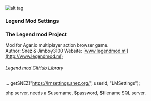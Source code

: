 ![alt tag](https://jimboy3100.github.io/banners/iconmod3.png)
### Legend Mod Settings 
### The Legend mod Project

Mod for Agar.io multiplayer action browser game.  
Author: Snez & Jimboy3100
Website: [www.legendmod.ml](http://www.legendmod.ml)
###### [Legend mod GitHub Library](https://github.com/jimboy3100/jimboy3100.github.io)

...
getSNEZ("https://lmsettings.snez.org/", userid, "LMSettings");

php server, needs a $username, $password, $filename SQL server.
